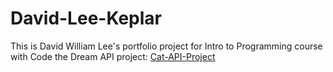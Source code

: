 # David-Lee-Keplar
This is David William Lee's portfolio project for Intro to Programming course with Code the Dream
API project:
[Cat-API-Project](https://github.com/Davlee1/Cat-API-Project)
